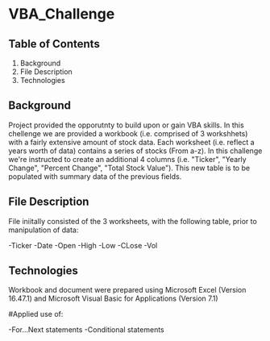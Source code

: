 # VBA_Challenge

## Table of Contents
1. Background
2. File Description
3. Technologies

## Background

  Project provided the opporutnty to build upon or gain VBA skills. In this chellenge we are provided a workbook (i.e. comprised of 3 workshhets) with a fairly extensive amount of stock data. Each worksheet (i.e. reflect a years worth of data) contains a series of stocks (From a-z). In this challenge we're instructed to create an additional 4 columns (i.e. "Ticker", "Yearly Change", "Percent Change", "Total Stock Value"). This new table is to be populated with summary data of the previous fields. 

## File Description

File iniitally consisted of the 3 worksheets, with the following table, prior to manipulation of data:

-Ticker
-Date
-Open
-High
-Low
-CLose
-Vol

## Technologies

Workbook and document were prepared using Microsoft Excel (Version 16.47.1) and Microsoft Visual Basic for Applications (Version 7.1)

#Applied use of:

-For...Next statements
-Conditional statements



